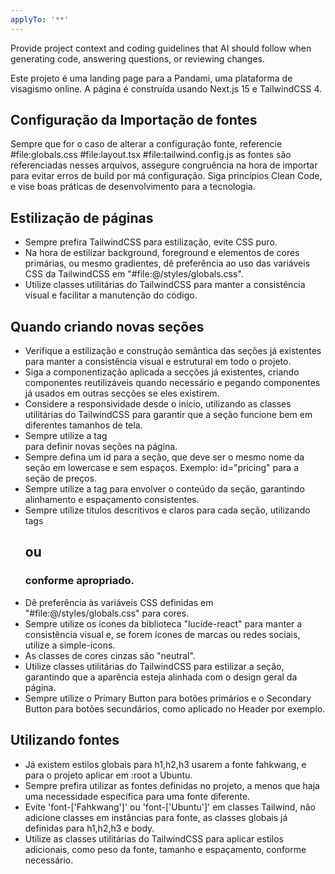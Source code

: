 ```yaml
---
applyTo: '**'
---
```

Provide project context and coding guidelines that AI should follow when generating code, answering questions, or reviewing changes.


Este projeto é uma landing page para a Pandami, uma plataforma de visagismo online. A página é construída usando Next.js 15 e TailwindCSS 4.

## Configuração da Importação de fontes

Sempre que for o caso de alterar a configuração fonte, referencie #file:globals.css #file:layout.tsx #file:tailwind.config.js as fontes são referenciadas nesses arquivos, assegure congruência na hora de importar para evitar erros de build por má configuração. Siga princípios Clean Code, e vise boas práticas de desenvolvimento para a tecnologia.

## Estilização de páginas

- Sempre prefira TailwindCSS para estilização, evite CSS puro.
- Na hora de estilizar background, foreground e elementos de cores primárias, ou mesmo gradientes, dê preferência ao uso das variáveis CSS da TailwindCSS em "#file:@/styles/globals.css".
- Utilize classes utilitárias do TailwindCSS para manter a consistência visual e facilitar a manutenção do código.

## Quando criando novas seções
- Verifique a estilização e construção semântica das seções já existentes para manter a consistência visual e estrutural em todo o projeto.
- Siga a componentização aplicada a secções já existentes, criando componentes reutilizáveis quando necessário e pegando componentes já usados em outras secções se eles existirem.
- Considere a responsividade desde o início, utilizando as classes utilitárias do TailwindCSS para garantir que a seção funcione bem em diferentes tamanhos de tela.
- Sempre utilize a tag <section> para definir novas seções na página.
- Sempre defina um id para a seção, que deve ser o mesmo nome da seção em lowercase e sem espaços. Exemplo: id="pricing" para a seção de preços.
- Sempre utilize a tag <Container> para envolver o conteúdo da seção, garantindo alinhamento e espaçamento consistentes.
- Sempre utilize títulos descritivos e claros para cada seção, utilizando tags <h2> ou <h3> conforme apropriado.
- Dê preferência às variáveis CSS definidas em "#file:@/styles/globals.css" para cores.
- Sempre utilize os ícones da biblioteca "lucide-react" para manter a consistência visual e, se forem ícones de marcas ou redes sociais, utilize a simple-icons.
- As classes de cores cinzas são "neutral".
- Utilize classes utilitárias do TailwindCSS para estilizar a seção, garantindo que a aparência esteja alinhada com o design geral da página.
- Sempre utilize o Primary Button para botões primários e o Secondary Button para botões secundários, como aplicado no Header por exemplo.

## Utilizando fontes

- Já existem estilos globais para h1,h2,h3 usarem a fonte fahkwang, e para o projeto aplicar em :root a Ubuntu. 
- Sempre prefira utilizar as fontes definidas no projeto, a menos que haja uma necessidade específica para uma fonte diferente.
- Evite 'font-['Fahkwang']' ou 'font-['Ubuntu']' em classes Tailwind, não adicione classes em instâncias para fonte, as classes globais já definidas para h1,h2,h3 e body.
- Utilize as classes utilitárias do TailwindCSS para aplicar estilos adicionais, como peso da fonte, tamanho e espaçamento, conforme necessário.